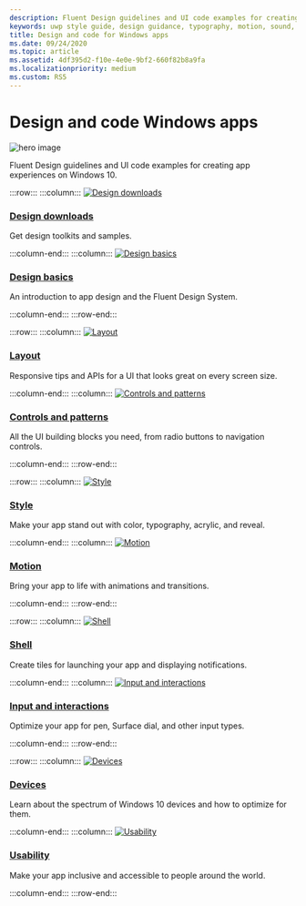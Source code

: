 ```yaml
---
description: Fluent Design guidelines and UI code examples for creating app experiences on Windows 10
keywords: uwp style guide, design guidance, typography, motion, sound, motion, app development
title: Design and code for Windows apps
ms.date: 09/24/2020
ms.topic: article
ms.assetid: 4df395d2-f10e-4e0e-9bf2-660f82b8a9fa
ms.localizationpriority: medium
ms.custom: RS5
---
```


# Design and code Windows apps

![hero image](images/ficon-1x.png)

Fluent Design guidelines and UI code examples for creating app experiences on Windows 10.

:::row:::
    :::column:::
        <a href="downloads/index.md">
            <img src="images/downloads-1x.png" alt="Design downloads" />
        </a><br/>
        <h3><a href="downloads/index.md">Design downloads</a></h3>
        <p>Get design toolkits and samples.</p>
    :::column-end:::
    :::column:::
        <a href="basics/index.md">
            <img src="images/basics-1x.png" alt="Design basics" />
        </a><br/>
        <h3><a href="basics/index.md">Design basics</a></h3>
        <p>An introduction to app design and the Fluent Design System.</p>
    :::column-end:::
:::row-end:::

:::row:::
    :::column:::
        <a href="layout/index.md">
            <img src="images/layout-1x.png" alt="Layout" />
        </a><br/>
        <h3><a href="layout/index.md">Layout</a></h3>
       <p>Responsive tips and APIs for a UI that looks great on every screen size.</p>
    :::column-end:::
    :::column:::
        <a href="controls/index.md">
            <img src="images/controls-1x.png" alt="Controls and patterns" />
        </a><br/>
        <h3><a href="controls/index.md">Controls and patterns</a></h3>
        <p>All the UI building blocks you need, from radio buttons to navigation controls.</p> 
    :::column-end:::
:::row-end:::

:::row:::
    :::column:::
        <a href="style/index.md">
            <img src="images/style-1x.png" alt="Style" />
        </a><br/>
        <h3><a href="style/index.md">Style</a></h3>
        <p>Make your app stand out with color, typography, acrylic, and reveal.</p>
    :::column-end:::
    :::column:::
        <a href="motion/index.md">
            <img src="images/motion-1x.png" alt="Motion" />
        </a><br/>
        <h3><a href="motion/index.md">Motion</a></h3>
        <p>Bring your app to life with animations and transitions.</p>
    :::column-end:::
:::row-end:::

:::row:::
    :::column:::
        <a href="shell/tiles-and-notifications/creating-tiles.md">
            <img src="images/shell-1x.png" alt="Shell" />
        </a><br/>
        <h3><a href="shell/tiles-and-notifications/creating-tiles.md">Shell</a></h3>
        <p>Create tiles for launching your app and displaying notifications.</p>
    :::column-end:::
    :::column:::
        <a href="input/index.md">
            <img src="images/inputs-1x.png" alt="Input and interactions" />
        </a><br/>
        <h3><a href="input/index.md">Input and interactions</a></h3>
        <p>Optimize your app for pen, Surface dial, and other input types.</p>
    :::column-end:::
:::row-end:::

:::row:::
    :::column:::
        <a href="devices/index.md">
            <img src="images/devices-1x.png" alt="Devices" />
        </a><br />
        <h3><a href="devices/index.md">Devices</a></h3>
        <p>Learn about the spectrum of Windows 10 devices and how to optimize for them.</p>
    :::column-end:::
    :::column:::
        <a href="usability/index.md">
            <img src="images/usability-1x.png" alt="Usability" />
        </a><br/>
        <h3><a href="usability/index.md">Usability</a></h3>
        <p>Make your app inclusive and accessible to people around the world.</p>
    :::column-end:::
:::row-end:::
